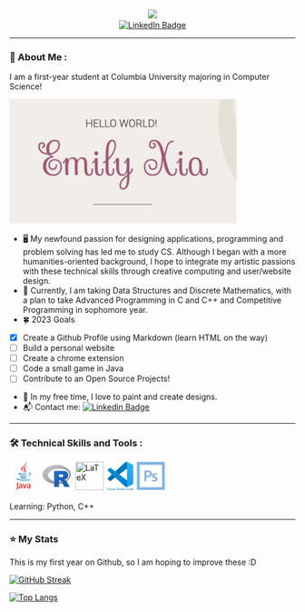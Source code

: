 <div id="header" align="center">
  <img src="https://media.giphy.com/media/L1R1tvI9svkIWwpVYr/giphy.gif" width="300"/>
</div>

<div id="badges" align="center">
  <a href="https://www.linkedin.com/in/emilyxia-/">
    <img src="https://img.shields.io/badge/LinkedIn-blue?style=for-the-badge&logo=linkedin&logoColor=white" alt="LinkedIn Badge"/>
  </a>
</div>

---

### 🌆  About Me :

I am a first-year student at Columbia University majoring in Computer Science!

<img src="https://github.com/emiilyxiia/emiilyxiia/blob/main/Screen%20Shot%202023-01-10%20at%208.08.40%20PM.png" alt="banner that says Hello World! Emily Xia" width="400"> 

- 🖥️ My newfound passion for designing applications, programming and problem solving has led me to study CS. Although I began with a more humanities-oriented background, I hope to integrate my artistic passions with these technical skills through creative computing and user/website design.
- 📖 Currently, I am taking Data Structures and Discrete Mathematics, with a plan to take Advanced Programming in C and C++ and Competitive Programming in sophomore year.
- 🍀 2023 Goals
- [X] Create a Github Profile using Markdown (learn HTML on the way)
- [ ] Build a personal website
- [ ] Create a chrome extension
- [ ] Code a small game in Java
- [ ] Contribute to an Open Source Projects!
- 🎨 In my free time, I love to paint and create designs.
- 📬 Contact me: [![Linkedin Badge](https://img.shields.io/badge/-EmilyXia-blue?style=flat&logo=Linkedin&logoColor=white)](https://www.linkedin.com/in/emilyxia-/)

---

### :hammer_and_wrench: Technical Skills and Tools :

<div>
  <img src="https://github.com/devicons/devicon/blob/master/icons/java/java-original-wordmark.svg" title="Java" alt="Java" width="50" height="50"/>&nbsp;
  <img src="https://github.com/devicons/devicon/blob/master/icons/r/r-original.svg" title="R (programming language)" alt="R (programming language)" width="50" height="50"/>&nbsp;
  <img src="https://i.stack.imgur.com/AarYf.png" title="LaTeX" **alt="LaTeX" width="50" height="50"/>
  <img src="https://github.com/devicons/devicon/blob/master/icons/vscode/vscode-original-wordmark.svg" title="VS Code" **alt="VS Code" width="50" height="50"/>
  <img src="https://github.com/devicons/devicon/blob/master/icons/photoshop/photoshop-line.svg" title="Photoshop" **alt="Photoshop" width="50" height="50"/>
</div>   

<br />
Learning: Python, C++

---

### ⭐ My Stats

This is my first year on Github, so I am hoping to improve these :D

[![GitHub Streak](http://github-readme-streak-stats.herokuapp.com?user=emiilyxiia&theme=dark&background=000000)](https://git.io/streak-stats)


[![Top Langs](https://github-readme-stats.vercel.app/api/top-langs/?username=emiilyxiia&theme=dark&background=000000)](https://github.com/emiilyxiia/github-readme-stats)
